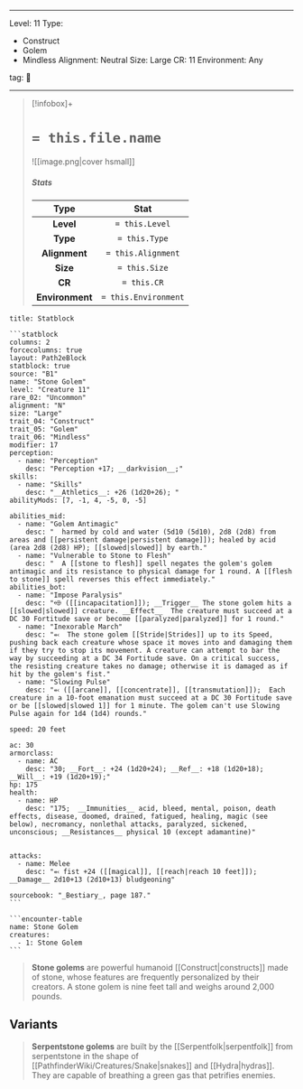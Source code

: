 
---


Level: 11
Type:
- Construct
- Golem
- Mindless
Alignment: Neutral
Size: Large
CR: 11
Environment: Any


tag: 👹

---

> [!infobox]+
> #  `= this.file.name`
> ![[image.png|cover hsmall]]
> ##### Stats
> Type | Stat |
> :---:|:---:|
> **Level** | `= this.Level` |
> **Type** | `= this.Type` |
> **Alignment** | `= this.Alignment` |
> **Size** | `= this.Size` |
> **CR** | `= this.CR` |
> **Environment** | `= this.Environment` |




````ad-info
title: Statblock

```statblock
columns: 2
forcecolumns: true
layout: Path2eBlock
statblock: true
source: "B1"
name: "Stone Golem"
level: "Creature 11"
rare_02: "Uncommon"
alignment: "N"
size: "Large"
trait_04: "Construct"
trait_05: "Golem"
trait_06: "Mindless"
modifier: 17
perception:
  - name: "Perception"
    desc: "Perception +17; __darkvision__;"
skills:
  - name: "Skills"
    desc: "__Athletics__: +26 (1d20+26); "
abilityMods: [7, -1, 4, -5, 0, -5]

abilities_mid:
  - name: "Golem Antimagic"
    desc: "  harmed by cold and water (5d10 (5d10), 2d8 (2d8) from areas and [[persistent damage|persistent damage]]); healed by acid (area 2d8 (2d8) HP); [[slowed|slowed]] by earth."
  - name: "Vulnerable to Stone to Flesh"
    desc: "  A [[stone to flesh]] spell negates the golem's golem antimagic and its resistance to physical damage for 1 round. A [[flesh to stone]] spell reverses this effect immediately."
abilities_bot:
  - name: "Impose Paralysis"
    desc: "⬲ ([[incapacitation]]); __Trigger__ The stone golem hits a [[slowed|slowed]] creature. __Effect__  The creature must succeed at a DC 30 Fortitude save or become [[paralyzed|paralyzed]] for 1 round."
  - name: "Inexorable March"
    desc: "⬻  The stone golem [[Stride|Strides]] up to its Speed, pushing back each creature whose space it moves into and damaging them if they try to stop its movement. A creature can attempt to bar the way by succeeding at a DC 34 Fortitude save. On a critical success, the resisting creature takes no damage; otherwise it is damaged as if hit by the golem's fist."
  - name: "Slowing Pulse"
    desc: "⬻ ([[arcane]], [[concentrate]], [[transmutation]]);  Each creature in a 10-foot emanation must succeed at a DC 30 Fortitude save or be [[slowed|slowed 1]] for 1 minute. The golem can't use Slowing Pulse again for 1d4 (1d4) rounds."

speed: 20 feet

ac: 30
armorclass:
  - name: AC
    desc: "30; __Fort__: +24 (1d20+24); __Ref__: +18 (1d20+18); __Will__: +19 (1d20+19);"
hp: 175
health:
  - name: HP
    desc: "175;  __Immunities__ acid, bleed, mental, poison, death effects, disease, doomed, drained, fatigued, healing, magic (see below), necromancy, nonlethal attacks, paralyzed, sickened, unconscious; __Resistances__ physical 10 (except adamantine)"


attacks:
  - name: Melee
    desc: "⬻ fist +24 ([[magical]], [[reach|reach 10 feet]]); __Damage__ 2d10+13 (2d10+13) bludgeoning"

sourcebook: "_Bestiary_, page 187."
```

```encounter-table
name: Stone Golem
creatures:
  - 1: Stone Golem
```

````



> **Stone golems** are powerful humanoid [[Construct|constructs]] made of stone, whose features are frequently personalized by their creators. A stone golem is nine feet tall and weighs around 2,000 pounds.


## Variants

> **Serpentstone golems** are built by the [[Serpentfolk|serpentfolk]] from serpentstone in the shape of [[PathfinderWiki/Creatures/Snake|snakes]] and [[Hydra|hydras]]. They are capable of breathing a green gas that petrifies enemies.










